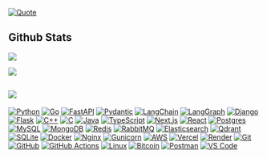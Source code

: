 [![Quote](https://github-readme-quotes-bay.vercel.app/quote?quotesUrl=https://raw.githubusercontent.com/Chaitanya-Keyal/Chaitanya-Keyal/refs/heads/main/quotes.json&theme=tokyonight&layout=socrates&font=Architect)](https://miro.medium.com/v2/1*nwV2Ugza_8u7Cfzm2bwfdg.gif)

## Github Stats
<a href="https://github.com/issues?q=involves%3AChaitanya-Keyal+sort%3Aupdated-desc+is%3Apublic"><img src="https://github-readme-stats-okaybro.vercel.app/api?username=Chaitanya-Keyal&hide_border=true&theme=transparent&card_width=495&hide_title=true&show_icons=true&show=prs_merged,reviews" /></a>

<a href="https://github.com/pulls?q=involves%3AChaitanya-Keyal+sort%3Aupdated-desc+is%3Apublic"><img src="https://github-readme-streak-stats-okaybro.vercel.app?user=Chaitanya-Keyal&hide_border=true&theme=transparent&card_width=495&mode=weekly&starting_year=2021" /></a>

<a href="https://wakatime.com/@okaybro"><img src="https://github-readme-stats-okaybro.vercel.app/api/wakatime?username=okaybro&hide_border=true&theme=transparent&layout=compact" /></a>
---

[![Python](https://img.shields.io/badge/python-3776AB?style=for-the-badge&logo=python&logoColor=FFD43B)](https://www.python.org)
[![Go](https://img.shields.io/badge/go-00ADD8?style=for-the-badge&logo=go&logoColor=white)](https://go.dev)
[![FastAPI](https://img.shields.io/badge/FastAPI-009688?style=for-the-badge&logo=fastapi&logoColor=white)](https://fastapi.tiangolo.com)
[![Pydantic](https://img.shields.io/badge/Pydantic-E92063?style=for-the-badge&logo=pydantic&logoColor=white)](https://docs.pydantic.dev)
[![LangChain](https://img.shields.io/badge/LangChain-1C3C3C?style=for-the-badge&logo=langchain&logoColor=white)](https://www.langchain.com)
[![LangGraph](https://img.shields.io/badge/LangGraph-7F3FBF?style=for-the-badge&logo=langchain&logoColor=white)](https://www.langchain.com/langgraph)
[![Django](https://img.shields.io/badge/django-092E20?style=for-the-badge&logo=django&logoColor=white)](https://www.djangoproject.com)
[![Flask](https://img.shields.io/badge/flask-000000?style=for-the-badge&logo=flask&logoColor=white)](https://flask.palletsprojects.com)
[![C++](https://img.shields.io/badge/c++-00599C?style=for-the-badge&logo=c%2B%2B&logoColor=white)](https://isocpp.org)
[![C](https://img.shields.io/badge/c-A8B9CC?style=for-the-badge&logo=c&logoColor=white)](https://www.c-language.org/)
[![Java](https://img.shields.io/badge/java-007396?style=for-the-badge&logo=openjdk&logoColor=white)](https://www.oracle.com/java)
[![TypeScript](https://img.shields.io/badge/typescript-3178C6?style=for-the-badge&logo=typescript&logoColor=white)](https://www.typescriptlang.org)
[![Next.js](https://img.shields.io/badge/Next.js-000000?style=for-the-badge&logo=next.js&logoColor=white)](https://nextjs.org)
[![React](https://img.shields.io/badge/react-20232A?style=for-the-badge&logo=react&logoColor=61DAFB)](https://react.dev)
[![Postgres](https://img.shields.io/badge/postgres-4169E1?style=for-the-badge&logo=postgresql&logoColor=white)](https://www.postgresql.org)
[![MySQL](https://img.shields.io/badge/mysql-4479A1?style=for-the-badge&logo=mysql&logoColor=white)](https://www.mysql.com)
[![MongoDB](https://img.shields.io/badge/MongoDB-47A248?style=for-the-badge&logo=mongodb&logoColor=white)](https://www.mongodb.com)
[![Redis](https://img.shields.io/badge/redis-DC382D?style=for-the-badge&logo=redis&logoColor=white)](https://redis.io)
[![RabbitMQ](https://img.shields.io/badge/rabbitmq-FF6600?style=for-the-badge&logo=rabbitmq&logoColor=white)](https://www.rabbitmq.com)
[![Elasticsearch](https://img.shields.io/badge/elasticsearch-005571?style=for-the-badge&logo=elasticsearch&logoColor=white)](https://www.elastic.co/elasticsearch)
[![Qdrant](https://img.shields.io/badge/Qdrant-9E2A2F?style=for-the-badge&logo=qdrant&logoColor=white)](https://qdrant.tech)
[![SQLite](https://img.shields.io/badge/SQLite-003B57?style=for-the-badge&logo=sqlite&logoColor=white)](https://www.sqlite.org)
[![Docker](https://img.shields.io/badge/docker-2496ED?style=for-the-badge&logo=docker&logoColor=white)](https://www.docker.com)
[![Nginx](https://img.shields.io/badge/nginx-009639?style=for-the-badge&logo=nginx&logoColor=white)](https://nginx.org)
[![Gunicorn](https://img.shields.io/badge/gunicorn-499848?style=for-the-badge&logo=gunicorn&logoColor=white)](https://gunicorn.org)
[![AWS](https://img.shields.io/badge/AWS-FF9900?style=for-the-badge&logo=amazon-aws&logoColor=white)](https://aws.amazon.com)
[![Vercel](https://img.shields.io/badge/vercel-000000?style=for-the-badge&logo=vercel&logoColor=white)](https://vercel.com)
[![Render](https://img.shields.io/badge/Render-46E3B7?style=for-the-badge&logo=render&logoColor=white)](https://render.com)
[![Git](https://img.shields.io/badge/git-F05032?style=for-the-badge&logo=git&logoColor=white)](https://git-scm.com)
[![GitHub](https://img.shields.io/badge/GitHub-181717?style=for-the-badge&logo=github&logoColor=white)](https://github.com)
[![GitHub Actions](https://img.shields.io/badge/GitHub%20Actions-2088FF?style=for-the-badge&logo=githubactions&logoColor=white)](https://github.com/actions)
[![Linux](https://img.shields.io/badge/linux-1793D1?style=for-the-badge&logo=archlinux&logoColor=white)](https://archlinux.org)
[![Bitcoin](https://img.shields.io/badge/Bitcoin-F7931A?style=for-the-badge&logo=bitcoin&logoColor=white)](https://bitcoin.org)
[![Postman](https://img.shields.io/badge/postman-FF6C37?style=for-the-badge&logo=postman&logoColor=white)](https://www.postman.com)
[![VS Code](https://img.shields.io/badge/vscode-007ACC?style=for-the-badge&logo=vscode&logoColor=white)](https://code.visualstudio.com)
